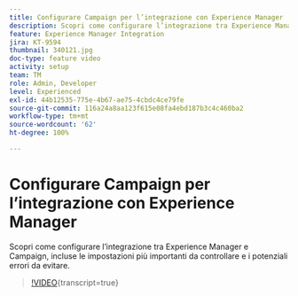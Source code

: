 ```yaml
---
title: Configurare Campaign per l’integrazione con Experience Manager
description: Scopri come configurare l’integrazione tra Experience Manager e Campaign, incluse le impostazioni più importanti da controllare e i potenziali errori da evitare.
feature: Experience Manager Integration
jira: KT-9594
thumbnail: 340121.jpg
doc-type: feature video
activity: setup
team: TM
role: Admin, Developer
level: Experienced
exl-id: 44b12535-775e-4b67-ae75-4cbdc4ce79fe
source-git-commit: 116a24a8aa123f615e08fa4ebd187b3c4c460ba2
workflow-type: tm+mt
source-wordcount: '62'
ht-degree: 100%

---
```


# Configurare Campaign per l’integrazione con Experience Manager

Scopri come configurare l’integrazione tra Experience Manager e Campaign, incluse le impostazioni più importanti da controllare e i potenziali errori da evitare.

>[!VIDEO](https://video.tv.adobe.com/v/340121?quality=12&learn=on){transcript=true}
